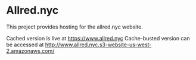 Allred.nyc
==========

This project provides hosting for the allred.nyc website.

Cached version is live at https://www.allred.nyc
Cache-busted version can be accessed at http://www.allred.nyc.s3-website-us-west-2.amazonaws.com/
